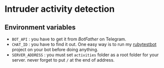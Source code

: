 # Intruder activity detection 

## Environment variables

* `BOT_API` : you have to get it from _BotFather_ on Telegram.
* `CHAT_ID` : you have to find it out. One easy way is to run my [rubytestbot](https://github.com/prp-e/rubytestbot) project on your bot before doing anything.
* `SERVER_ADDRESS` : you must set `activities` folder as a root folder for your server. never forget to put `/` at the end of address. 
